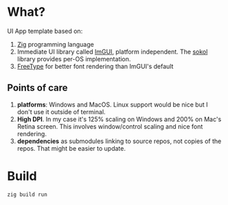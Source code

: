 # What?

UI App template based on:
1. [Zig](https://ziglang.org/) programming language
2. Immediate UI library called [ImGUI](https://github.com/ocornut/imgui), platform   independent. The [sokol](https://github.com/floooh/sokol/) library provides per-OS implementation.
3. [FreeType](https://github.com/freetype/freetype) for better font rendering than ImGUI's default

## Points of care

1. **platforms**: Windows and MacOS. Linux support would be nice but I don't use it outside of terminal.
2. **High DPI**. In my case it's 125% scaling on Windows and 200% on Mac's Retina screen. This involves window/control scaling and nice font rendering.
3. **dependencies** as submodules linking to source repos, not copies of the repos. That might be easier to update.

# Build

`zig build run`
